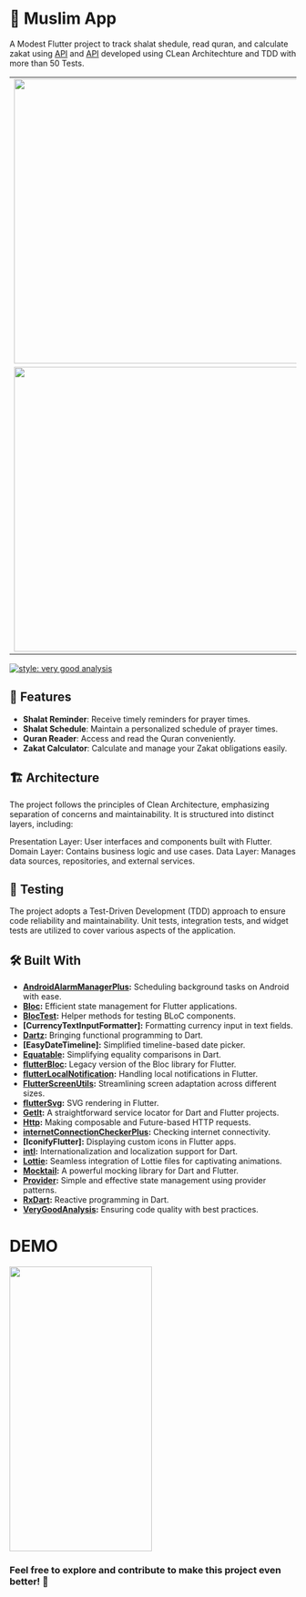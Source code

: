 # 🍔 Muslim App

A Modest Flutter project to track shalat shedule, read quran, and calculate zakat using [API](https://api.myquran.com/v2/sholat/kota/id/1609) and [API](https://equran.id/api/surat/{nomor}) developed using CLean Architechture and TDD with more than 50 Tests.
<table >
  <tr >
    <td align="center"><img src="https://github.com/andikatp/Muslim-App/blob/main/img/1.png" height="500" /></td>
    <td align="center"><img src="https://github.com/andikatp/Muslim-App/blob/main/img/2.png" height="500" /></td>
    <td align="center"><img src="https://github.com/andikatp/Muslim-App/blob/main/img/3.png" height="500" /></td>
  </tr>
  <tr>
    <td align="center"><img src="https://github.com/andikatp/Muslim-App/blob/main/img/4.png" height="500" /></td>
    <td align="center"><img src="https://github.com/andikatp/Muslim-App/blob/main/img/5.png" height="500" /></td>
    <td align="center"><img src="https://github.com/andikatp/Muslim-App/blob/main/img/6.png" height="500" /></td>
  </tr>
</table>

[![style: very good analysis](https://img.shields.io/badge/style-very_good_analysis-B22C89.svg)](https://pub.dev/packages/very_good_analysis)

## 🎉 Features

- **Shalat Reminder**: Receive timely reminders for prayer times.
- **Shalat Schedule**: Maintain a personalized schedule of prayer times.
- **Quran Reader**:  Access and read the Quran conveniently.
- **Zakat Calculator**: Calculate and manage your Zakat obligations easily.

## 🏗️ Architecture

The project follows the principles of Clean Architecture, emphasizing separation of concerns and maintainability. It is structured into distinct layers, including:

Presentation Layer: User interfaces and components built with Flutter.
Domain Layer: Contains business logic and use cases.
Data Layer: Manages data sources, repositories, and external services.

## 🧪 Testing

The project adopts a Test-Driven Development (TDD) approach to ensure code reliability and maintainability. Unit tests, integration tests, and widget tests are utilized to cover various aspects of the application.

## 🛠️ Built With

- **[AndroidAlarmManagerPlus](https://pub.dev/packages/android_alarm_manager_plus):** Scheduling background tasks on Android with ease.
- **[Bloc](https://pub.dev/packages/flutter_bloc):** Efficient state management for Flutter applications.
- **[BlocTest](https://pub.dev/packages/bloc_test):** Helper methods for testing BLoC components.
- **[CurrencyTextInputFormatter]:** Formatting currency input in text fields.
- **[Dartz](https://pub.dev/packages/dartz):** Bringing functional programming to Dart.
- **[EasyDateTimeline]:** Simplified timeline-based date picker.
- **[Equatable](https://pub.dev/packages/equatable):** Simplifying equality comparisons in Dart.
- **[flutterBloc](https://pub.dev/packages/flutter_bloc):** Legacy version of the Bloc library for Flutter.
- **[flutterLocalNotification](https://pub.dev/packages/flutter_local_notifications):** Handling local notifications in Flutter.
- **[FlutterScreenUtils](https://pub.dev/packages/flutter_screenutil):** Streamlining screen adaptation across different sizes.
- **[flutterSvg](https://pub.dev/packages/flutter_svg):** SVG rendering in Flutter.
- **[GetIt](https://pub.dev/packages/get_it):** A straightforward service locator for Dart and Flutter projects.
- **[Http](https://pub.dev/packages/http):** Making composable and Future-based HTTP requests.
- **[internetConnectionCheckerPlus](https://pub.dev/packages/internet_connection_checker_plus):** Checking internet connectivity.
- **[IconifyFlutter]:** Displaying custom icons in Flutter apps.
- **[intl](https://pub.dev/packages/intl):** Internationalization and localization support for Dart.
- **[Lottie](https://pub.dev/packages/lottie):** Seamless integration of Lottie files for captivating animations.
- **[Mocktail](https://pub.dev/packages/mocktail):** A powerful mocking library for Dart and Flutter.
- **[Provider](https://pub.dev/packages/provider):** Simple and effective state management using provider patterns.
- **[RxDart](https://pub.dev/packages/rxdart):** Reactive programming in Dart.
- **[VeryGoodAnalysis](https://pub.dev/packages/very_good_analysis):** Ensuring code quality with best practices.

# DEMO
<img src="https://github.com/andikatp/GifTest/blob/main/prayer_app.gif" width="250" height="500"/>

### Feel free to explore and contribute to make this project even better! 🚀

